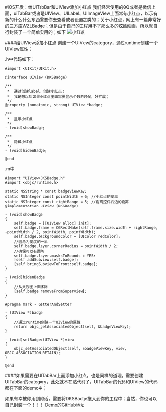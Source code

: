 #iOS开发：给UITabBar和UIView添加小红点
我们经常使用的QQ或者是微信上面，uiTabBar或者是UIView、UILabel、UIImageView上面常有小红点，以示有新的什么什么东西需要你去查看或者设置之类的；关于小红点，网上有一篇非常好的三方库[WZLBadge](https://github.com/weng1250/WZLBadge)；但是由于自己的工程用不了那么多的炫酷动画，所以就自行封装了一个简单实用的；如下
![小红点](http://upload-images.jianshu.io/upload_images/1840399-5345ba5e4484d156.gif?imageMogr2/auto-orient/strip)

####给UIView添加小红点
创建一个UIView的category，通过runtime创建一个UIView属性；

.h中代码如下：

```
#import <UIKit/UIKit.h>

@interface UIView (DKSBadge)

/**
 *  通过创建label，创建小红点；
 *  我是想以后如果小红点里面需要显示个数的时候，好扩展；
 */
@property (nonatomic, strong) UIView *badge;

/**
 *  显示小红点
 */
- (void)showBadge;

/**
 *  隐藏小红点
 */
- (void)hidenBadge;

@end

```

.m中

```
#import "UIView+DKSBadge.h"
#import <objc/runtime.h>

static NSString * const badgeViewKey;
static NSInteger const pointWidth = 6; //小红点的宽高
static NSInteger const rightRange = 5; //距离控件右边的距离
@implementation UIView (DKSBadge)

- (void)showBadge
{
    self.badge = [[UIView alloc] init];
    self.badge.frame = CGRectMake(self.frame.size.width + rightRange, -pointWidth / 2, pointWidth, pointWidth);
    self.badge.backgroundColor = [UIColor redColor];
    //圆角为宽度的一半
    self.badge.layer.cornerRadius = pointWidth / 2;
    //确保可以有圆角
    self.badge.layer.masksToBounds = YES;
    [self addSubview:self.badge];
    [self bringSubviewToFront:self.badge];
}

- (void)hidenBadge
{
    //从父视图上面移除
    [self.badge removeFromSuperview];
}

#pragma mark - GetterAndSetter

- (UIView *)badge
{
    //通过runtime创建一个UIView的属性
    return objc_getAssociatedObject(self, &badgeViewKey);
}

- (void)setBadge:(UIView *)view
{
    objc_setAssociatedObject(self, &badgeViewKey, view, OBJC_ASSOCIATION_RETAIN);
}

@end
```
####如果需要在UITabBar上面添加小红点，也是同样的道理，需要创建UITabBar的category，此处就不在贴代码了，UITabBar的代码和UIView的代码都在下面的demo中；

如果有幸被你用到的话，需要将DKSBadge拖入到你的工程中；当然，你也可以自己封装一个！！！
[Demo的GitHub地址](https://github.com/FirstDKS521/RedBadge.git)